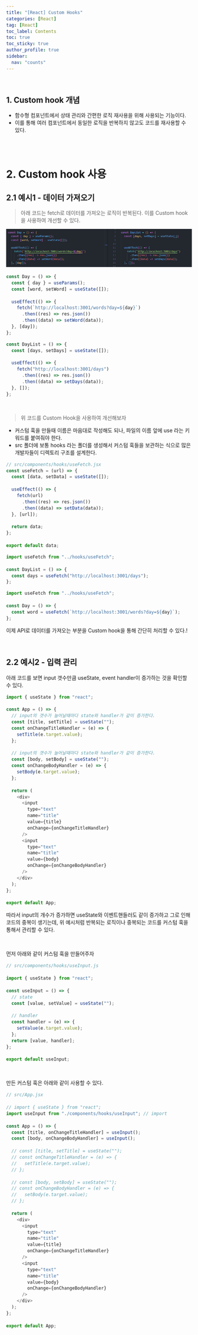 ```yaml
---
title: "[React] Custom Hooks"
categories: [React]
tag: [React]
toc_label: Contents
toc: true
toc_sticky: true
author_profile: true
sidebar:
  nav: "counts"
---
```


<br>

## 1. Custom hook 개념

- 함수형 컴포넌트에서 상태 관리와 간편한 로직 재사용을 위해 사용되는 기능이다.
- 이를 통해 여러 컴포넌트에서 동일한 로직을 반복하지 않고도 코드를 재사용할 수 있다.

<br><br>

# 2. Custom hook 사용

## 2.1 예시1 - 데이터 가져오기

> 아래 코드는 fetch로 데이터를 가져오는 로직이 반복된다. 이를 Custom hook을 사용하여 개선할 수 있다.

![](/assets/images/2024/2024-07-08-13-47-16.png)

```jsx
const Day = () => {
  const { day } = useParams();
  const [word, setWord] = useState([]);

  useEffect(() => {
    fetch(`http://localhost:3001/words?day=${day}`)
      .then((res) => res.json())
      .then((data) => setWord(data));
  }, [day]);
};
```

```jsx
const DayList = () => {
  const [days, setDays] = useState([]);

  useEffect(() => {
    fetch("http://localhost:3001/days")
      .then((res) => res.json())
      .then((data) => setDays(data));
  }, []);
};
```

<br>

> 위 코드를 Custom Hook을 사용하여 개선해보자

- 커스텀 훅을 만들때 이름은 마음대로 작성해도 되나, 파일의 이름 앞에 use 라는 키워드를 붙여줘야 한다.
- src 폴더에 보통 hooks 라는 폴더를 생성해서 커스텀 훅들을 보관하는 식으로 많은 개발자들이 디렉토리 구조를 설계한다.

```jsx
// src/components/hooks/useFetch.jsx
const useFetch = (url) => {
  const [data, setData] = useState([]);

  useEffect(() => {
    fetch(url)
      .then((res) => res.json())
      .then((data) => setData(data));
  }, [url]);

  return data;
};

export default data;
```

```jsx
import useFetch from "../hooks/useFetch";

const DayList = () => {
  const days = useFetch("http://localhost:3001/days");
};
```

```jsx
import useFetch from "../hooks/useFetch";

const Day = () => {
  const word = useFetch(`http://localhost:3001/words?day=${day}`);
};
```

이제 API로 데이터를 가져오는 부분을 Custom hook을 통해 간단히 처리할 수 있다.!

<br>

## 2.2 예시2 - 입력 관리

아래 코드를 보면 input 갯수만큼 useState, event handler이 증가하는 것을 확인할 수 있다.

```js
import { useState } from "react";

const App = () => {
  // input의 갯수가 늘어날때마다 state와 handler가 같이 증가한다.
  const [title, setTitle] = useState("");
  const onChangeTitleHandler = (e) => {
    setTitle(e.target.value);
  };

  // input의 갯수가 늘어날때마다 state와 handler가 같이 증가한다.
  const [body, setBody] = useState("");
  const onChangeBodyHandler = (e) => {
    setBody(e.target.value);
  };

  return (
    <div>
      <input
        type="text"
        name="title"
        value={title}
        onChange={onChangeTitleHandler}
      />
      <input
        type="text"
        name="title"
        value={body}
        onChange={onChangeBodyHandler}
      />
    </div>
  );
};

export default App;
```

따라서 input의 개수가 증가하면 useState와 이벤트핸들러도 같이 증가하고 그로 인해 코드의 중복이 생기는데, 위 예시처럼 반복되는 로직이나 중복되는 코드를 커스텀 훅을 통해서 관리할 수 있다.

<br>

먼저 아래와 같이 커스텀 훅을 만들어주자

```js
// src/components/hooks/useInput.js

import { useState } from "react";

const useInput = () => {
  // state
  const [value, setValue] = useState("");

  // handler
  const handler = (e) => {
    setValue(e.target.value);
  };
  return [value, handler];
};

export default useInput;
```

<br>

만든 커스텀 훅은 아래와 같이 사용할 수 있다.

```js
// src/App.jsx

// import { useState } from "react";
import useInput from "./components/hooks/useInput"; // import

const App = () => {
  const [title, onChangeTitleHandler] = useInput();
  const [body, onChangeBodyHandler] = useInput();

  // const [title, setTitle] = useState("");
  // const onChangeTitleHandler = (e) => {
  //   setTitle(e.target.value);
  // };

  // const [body, setBody] = useState("");
  // const onChangeBodyHandler = (e) => {
  //   setBody(e.target.value);
  // };

  return (
    <div>
      <input
        type="text"
        name="title"
        value={title}
        onChange={onChangeTitleHandler}
      />
      <input
        type="text"
        name="title"
        value={body}
        onChange={onChangeBodyHandler}
      />
    </div>
  );
};

export default App;
```

<br>
